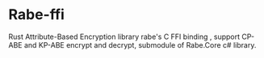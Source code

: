 # Rabe-ffi
Rust Attribute-Based Encryption library rabe's C FFI binding , support CP-ABE and KP-ABE encrypt and decrypt, submodule of Rabe.Core c# library.
